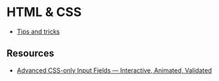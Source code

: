 # HTML & CSS

- [Tips and tricks](./tricks.md)

## Resources

- [Advanced CSS-only Input Fields — Interactive, Animated, Validated](https://matemarschalko.medium.com/advanced-css-only-input-fields-interactive-animated-validated-d7ecff3cde8c)
